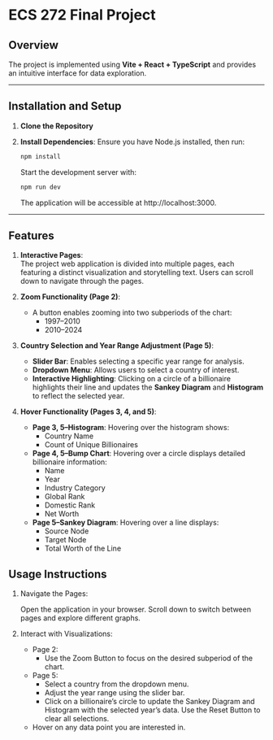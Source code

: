 # ECS 272 Final Project

## Overview

The project is implemented using **Vite + React + TypeScript** and provides an intuitive interface for data exploration.

---

## Installation and Setup

1. **Clone the Repository**

2. **Install Dependencies**:
    Ensure you have Node.js installed, then run:
    ```bash
    npm install
    ```
    Start the development server with:
    ```bash
    npm run dev
    ```
    The application will be accessible at http://localhost:3000.

---

## Features

1. **Interactive Pages**:  
   The project web application is divided into multiple pages, each featuring a distinct visualization and storytelling text. Users can scroll down to navigate through the pages.

2. **Zoom Functionality (Page 2)**:  
   - A button enables zooming into two subperiods of the chart:  
     - 1997–2010 
     - 2010–2024

3. **Country Selection and Year Range Adjustment (Page 5)**:  
   - **Slider Bar**: Enables selecting a specific year range for analysis. 
   - **Dropdown Menu**: Allows users to select a country of interest.  
   - **Interactive Highlighting**: Clicking on a circle of a billionaire highlights their line and updates the **Sankey Diagram** and **Histogram** to reflect the selected year.

4. **Hover Functionality (Pages 3, 4, and 5)**:  
   - **Page 3, 5–Histogram**: Hovering over the histogram shows:  
     - Country Name  
     - Count of Unique Billionaires 
   - **Page 4, 5–Bump Chart**: Hovering over a circle displays detailed billionaire information:  
     - Name  
     - Year
     - Industry Category  
     - Global Rank  
     - Domestic Rank 
     - Net Worth
   - **Page 5–Sankey Diagram**: Hovering over a line displays:  
     - Source Node  
     - Target Node
     - Total Worth of the Line


## Usage Instructions
1. Navigate the Pages:

    Open the application in your browser.
    Scroll down to switch between pages and explore different graphs.
2. Interact with Visualizations:

    - Page 2:
        - Use the Zoom Button to focus on the desired subperiod of the chart.
    - Page 5:
        - Select a country from the dropdown menu.
        - Adjust the year range using the slider bar.
        - Click on a billionaire’s circle to update the Sankey Diagram and Histogram with the selected year’s data.
    Use the Reset Button to clear all selections.
    - Hover on any data point you are interested in.
